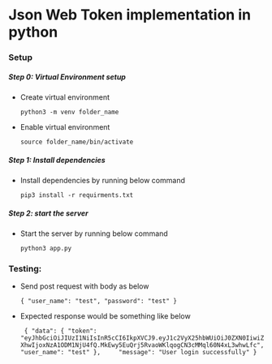 # Json Web Token implementation in python

### Setup

##### Step 0: Virtual Environment setup

- Create virtual environment

  `python3 -m venv folder_name`

- Enable virtual environment

  `source folder_name/bin/activate`

##### Step 1: Install dependencies

- Install dependencies by running below command

  `pip3 install -r requirments.txt`

##### Step 2: start the server

- Start the server by running below command

  `python3 app.py`

### Testing:

- Send post request with body as below

  `{
"user_name": "test",
"password": "test"
}
`

- Expected response would be something like below

  `
{
  "data": {
      "token":
      "eyJhbGciOiJIUzI1NiIsInR5cCI6IkpXVCJ9.eyJ1c2VyX25hbWUiOiJ0ZXN0IiwiZXhwIjoxNzA1ODM1NjU4fQ.MkEwy5EuQrj5RvaoWKlqogCN3cMMql60N4xL3whwLfc",
      "user_name": "test"
    },    
    "message": "User login successfully"
}`

